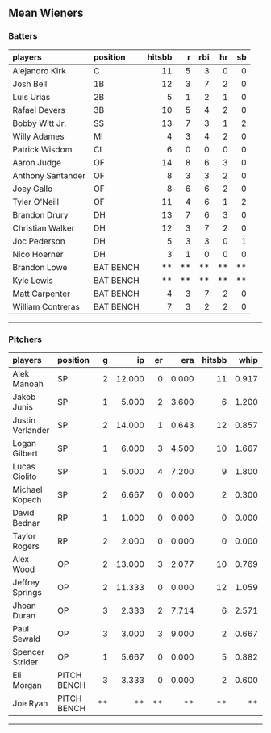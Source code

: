 ## Mean Wieners

### Batters

 
|players           |position  | hitsbb|  r| rbi| hr| sb| 
|:-----------------|:---------|------:|--:|---:|--:|--:| 
|Alejandro Kirk    |C         |     11|  5|   3|  0|  0| 
|Josh Bell         |1B        |     12|  3|   7|  2|  0| 
|Luis Urias        |2B        |      5|  1|   2|  1|  0| 
|Rafael Devers     |3B        |     10|  5|   4|  2|  0| 
|Bobby Witt Jr.    |SS        |     13|  7|   3|  1|  2| 
|Willy Adames      |MI        |      4|  3|   4|  2|  0| 
|Patrick Wisdom    |CI        |      6|  0|   0|  0|  0| 
|Aaron Judge       |OF        |     14|  8|   6|  3|  0| 
|Anthony Santander |OF        |      8|  3|   3|  2|  0| 
|Joey Gallo        |OF        |      8|  6|   6|  2|  0| 
|Tyler O'Neill     |OF        |     11|  4|   6|  1|  2| 
|Brandon Drury     |DH        |     13|  7|   6|  3|  0| 
|Christian Walker  |DH        |     12|  3|   7|  2|  0| 
|Joc Pederson      |DH        |      5|  3|   3|  0|  1| 
|Nico Hoerner      |DH        |      3|  1|   0|  0|  0| 
|Brandon Lowe      |BAT BENCH |     **| **|  **| **| **| 
|Kyle Lewis        |BAT BENCH |     **| **|  **| **| **| 
|Matt Carpenter    |BAT BENCH |      4|  3|   7|  2|  0| 
|William Contreras |BAT BENCH |      7|  3|   2|  2|  0| 


* * *

### Pitchers

 
|players          |position    |  g|     ip| er|   era| hitsbb|  whip| so|  w| sv| 
|:----------------|:-----------|--:|------:|--:|-----:|------:|-----:|--:|--:|--:| 
|Alek Manoah      |SP          |  2| 12.000|  0| 0.000|     11| 0.917| 11|  2|  0| 
|Jakob Junis      |SP          |  1|  5.000|  2| 3.600|      6| 1.200|  5|  1|  0| 
|Justin Verlander |SP          |  2| 14.000|  1| 0.643|     12| 0.857| 17|  2|  0| 
|Logan Gilbert    |SP          |  1|  6.000|  3| 4.500|     10| 1.667|  3|  1|  0| 
|Lucas Giolito    |SP          |  1|  5.000|  4| 7.200|      9| 1.800|  8|  0|  0| 
|Michael Kopech   |SP          |  2|  6.667|  0| 0.000|      2| 0.300|  8|  1|  0| 
|David Bednar     |RP          |  1|  1.000|  0| 0.000|      0| 0.000|  1|  0|  0| 
|Taylor Rogers    |RP          |  2|  2.000|  0| 0.000|      0| 0.000|  3|  0|  1| 
|Alex Wood        |OP          |  2| 13.000|  3| 2.077|     10| 0.769| 10|  1|  0| 
|Jeffrey Springs  |OP          |  2| 11.333|  0| 0.000|     12| 1.059| 10|  1|  0| 
|Jhoan Duran      |OP          |  3|  2.333|  2| 7.714|      6| 2.571|  3|  0|  0| 
|Paul Sewald      |OP          |  3|  3.000|  3| 9.000|      2| 0.667|  4|  1|  0| 
|Spencer Strider  |OP          |  1|  5.667|  0| 0.000|      5| 0.882|  8|  1|  0| 
|Eli Morgan       |PITCH BENCH |  3|  3.333|  0| 0.000|      2| 0.600|  4|  1|  0| 
|Joe Ryan         |PITCH BENCH | **|     **| **|    **|     **|    **| **| **| **| 


* * *


